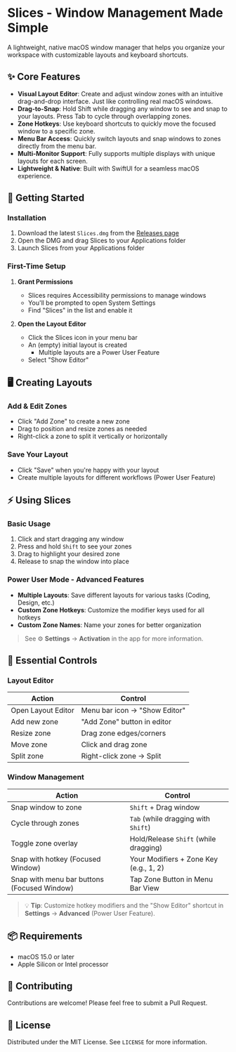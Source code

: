# Slices - Window Management Made Simple

A lightweight, native macOS window manager that helps you organize your workspace with customizable layouts and keyboard shortcuts.

## ✨ Core Features

- **Visual Layout Editor**: Create and adjust window zones with an intuitive drag-and-drop interface. Just like controlling real macOS windows.
- **Drag-to-Snap**: Hold Shift while dragging any window to see and snap to your layouts. Press Tab to cycle through overlapping zones.
- **Zone Hotkeys**: Use keyboard shortcuts to quickly move the focused window to a specific zone.
- **Menu Bar Access**: Quickly switch layouts and snap windows to zones directly from the menu bar.
- **Multi-Monitor Support**: Fully supports multiple displays with unique layouts for each screen.
- **Lightweight & Native**: Built with SwiftUI for a seamless macOS experience.

## 🚀 Getting Started

### Installation

1. Download the latest `Slices.dmg` from the [Releases page](#)
2. Open the DMG and drag Slices to your Applications folder
3. Launch Slices from your Applications folder

### First-Time Setup

1. **Grant Permissions**
   - Slices requires Accessibility permissions to manage windows
   - You'll be prompted to open System Settings
   - Find "Slices" in the list and enable it

2. **Open the Layout Editor**
   - Click the Slices icon in your menu bar
   - An (empty) initial layout is created
        - Multiple layouts are a Power User Feature
   - Select "Show Editor"

## 🖥️ Creating Layouts

### Add & Edit Zones
- Click "Add Zone" to create a new zone
- Drag to position and resize zones as needed
- Right-click a zone to split it vertically or horizontally

### Save Your Layout
- Click "Save" when you're happy with your layout
- Create multiple layouts for different workflows (Power User Feature)

## ⚡ Using Slices

### Basic Usage
1. Click and start dragging any window
2. Press and hold `Shift` to see your zones
3. Drag to highlight your desired zone
4. Release to snap the window into place

### Power User Mode - Advanced Features
- **Multiple Layouts**: Save different layouts for various tasks (Coding, Design, etc.)
- **Custom Zone Hotkeys**: Customize the modifier keys used for all hotkeys
- **Custom Zone Names**: Name your zones for better organization

> See ⚙️ **Settings** → **Activation** in the app for more information.

## 🎯 Essential Controls

### Layout Editor
| Action | Control |
|--------|----------|
| Open Layout Editor | Menu bar icon → "Show Editor" |
| Add new zone | "Add Zone" button in editor |
| Resize zone | Drag zone edges/corners |
| Move zone | Click and drag zone |
| Split zone | Right-click zone → Split |

### Window Management
| Action | Control |
|--------|----------|
| Snap window to zone | `Shift` + Drag window |
| Cycle through zones | `Tab` (while dragging with `Shift`) |
| Toggle zone overlay | Hold/Release `Shift` (while dragging) |
| Snap with hotkey (Focused Window) | Your Modifiers + Zone Key (e.g., 1, 2) |
| Snap with menu bar buttons (Focused Window) | Tap Zone Button in Menu Bar View |

> 💡 **Tip**: Customize hotkey modifiers and the "Show Editor" shortcut in **Settings** → **Advanced** (Power User Feature).

## 📦 Requirements

- macOS 15.0 or later
- Apple Silicon or Intel processor

## 🤝 Contributing

Contributions are welcome! Please feel free to submit a Pull Request.

## 📄 License

Distributed under the MIT License. See `LICENSE` for more information.